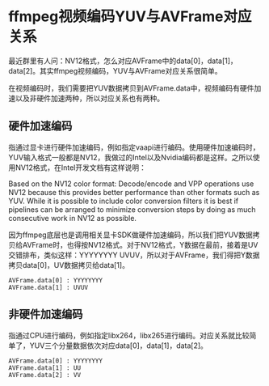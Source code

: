 # ffmpeg视频编码YUV与AVFrame对应关系

最近群里有人问：NV12格式，怎么对应AVFrame中的data[0]，data[1]，data[2]。其实ffmpeg视频编码，YUV与AVFrame对应关系很简单。

在视频编码时，我们需要把YUV数据拷贝到AVFrame.data中，视频编码有硬件加速以及非硬件加速两种，所以对应关系也有两种。

## 硬件加速编码
指通过显卡进行硬件加速编码，例如指定vaapi进行编码。使用硬件加速编码时，YUV输入格式一般都是NV12，我做过的Intel以及Nvidia编码都是这样。之所以使用NV12格式，在Intel开发文档有这样说明：

Based on the NV12 color format: Decode/encode and VPP operations use NV12 because this
provides better performance than other formats such as YUV. While it is possible to include color
conversion filters it is best if pipelines can be arranged to minimize conversion steps by doing as
much consecutive work in NV12 as possible.

因为ffmpeg底层也是调用相关显卡SDK做硬件加速编码，所以我们把YUV数据拷贝给AVFrame时，也得按NV12格式。对于NV12格式，Y数据在最前，接着是UV交错排布，类似这样：YYYYYYYY UVUV，所以对于AVFrame，我们得把Y数据拷贝data[0]，UV数据拷贝给data[1]。
```
AVFrame.data[0] : YYYYYYYY
AVFrame.data[1] : UVUV
```

## 非硬件加速编码
指通过CPU进行编码，例如指定libx264，libx265进行编码。对应关系就比较简单了，YUV三个分量数据依次对应data[0]，data[1]，data[2]。
```
AVFrame.data[0] : YYYYYYYY
AVFrame.data[1] : UU
AVFrame.data[2] : VV
```

